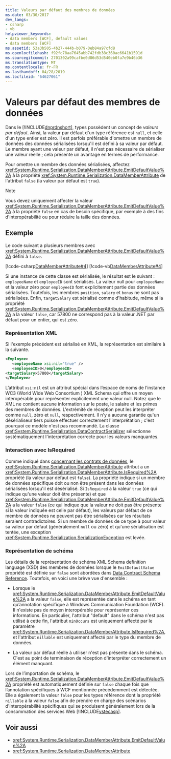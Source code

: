 ```yaml
---
title: Valeurs par défaut des membres de données
ms.date: 03/30/2017
dev_langs:
- csharp
- vb
helpviewer_keywords:
- data members [WCF], default values
- data members [WCF]
ms.assetid: 53a3b505-4b27-444b-b079-0eb84a97cfd8
ms.openlocfilehash: f92fc78aa7645abb742fdb38c360ac6641b1591d
ms.sourcegitcommit: 2701302a99cafbe0d86d53d540eb0fa7e9b46b36
ms.translationtype: MT
ms.contentlocale: fr-FR
ms.lasthandoff: 04/28/2019
ms.locfileid: "64627061"
---
```

# <a name="data-member-default-values"></a>Valeurs par défaut des membres de données
Dans le [!INCLUDE[dnprdnshort](../../../../includes/dnprdnshort-md.md)], types possèdent un concept de *valeurs par défaut*. Ainsi, la valeur par défaut d'un type référence est `null`, et celle d'un type entier est zéro. Il est parfois préférable d'omettre un membre de données des données sérialisées lorsqu'il est défini à sa valeur par défaut. Le membre ayant une valeur par défaut, il n'est pas nécessaire de sérialiser une valeur réelle ; cela présente un avantage en termes de performance.  
  
 Pour omettre un membre des données sérialisées, affectez <xref:System.Runtime.Serialization.DataMemberAttribute.EmitDefaultValue%2A> à la propriété <xref:System.Runtime.Serialization.DataMemberAttribute> de l'attribut `false` (la valeur par défaut est `true`).  
  
> [!NOTE]
>  Vous devez uniquement affecter la valeur <xref:System.Runtime.Serialization.DataMemberAttribute.EmitDefaultValue%2A> à la propriété `false` en cas de besoin spécifique, par exemple à des fins d'interopérabilité ou pour réduire la taille des données.  
  
## <a name="example"></a>Exemple  
 Le code suivant a plusieurs membres avec <xref:System.Runtime.Serialization.DataMemberAttribute.EmitDefaultValue%2A> défini à `false`.  
  
 [!code-csharp[DataMemberAttribute#4](../../../../samples/snippets/csharp/VS_Snippets_CFX/datamemberattribute/cs/overview.cs#4)]
 [!code-vb[DataMemberAttribute#4](../../../../samples/snippets/visualbasic/VS_Snippets_CFX/datamemberattribute/vb/overview.vb#4)]  
  
 Si une instance de cette classe est sérialisée, le résultat est le suivant : `employeeName` et `employeeID` sont sérialisés. La valeur null pour `employeeName` et la valeur zéro pour `employeeID` font explicitement partie des données sérialisées. Toutefois, les membres `position`, `salary` et `bonus` ne sont pas sérialisées. Enfin, `targetSalary` est sérialisé comme d'habitude, même si la propriété <xref:System.Runtime.Serialization.DataMemberAttribute.EmitDefaultValue%2A> a la valeur `false`, car 57800 ne correspond pas à la valeur .NET par défaut pour un entier, qui est zéro.  
  
### <a name="xml-representation"></a>Représentation XML  
 Si l'exemple précédent est sérialisé en XML, la représentation est similaire à la suivante.  
  
```xml  
<Employee>  
   <employeeName xsi:nil="true" />  
   <employeeID>0</employeeID>  
<targetSalary>57800</targetSalary>  
</Employee>  
```  
  
 L’attribut `xsi:nil` est un attribut spécial dans l’espace de noms de l’instance WC3 (World Wide Web Consortium ) XML Schema qui offre un moyen interopérable pour représenter explicitement une valeur null. Notez que le XML ne contient aucune information sur le poste, le salaire et les primes des membres de données. L'extrémité de réception peut les interpréter comme `null`, zéro et `null`, respectivement. Il n'y a aucune garantie qu'un désérialiseur tiers puisse effectuer correctement l'interprétation ; c'est pourquoi ce modèle n'est pas recommandé. La classe <xref:System.Runtime.Serialization.DataContractSerializer> sélectionne systématiquement l'interprétation correcte pour les valeurs manquantes.  
  
### <a name="interaction-with-isrequired"></a>Interaction avec IsRequired  
 Comme indiqué dans [concernant les contrats de données](../../../../docs/framework/wcf/feature-details/data-contract-versioning.md), le <xref:System.Runtime.Serialization.DataMemberAttribute> attribut a un <xref:System.Runtime.Serialization.DataMemberAttribute.IsRequired%2A> propriété (la valeur par défaut est `false`). La propriété indique si un membre de données spécifique doit ou non être présent dans les données sérialisées lorsqu'il est désérialisé. Si `IsRequired` a la valeur `true` (ce qui indique qu'une valeur doit être présente) et que <xref:System.Runtime.Serialization.DataMemberAttribute.EmitDefaultValue%2A> a la valeur `false` (ce qui indique que la valeur ne doit pas être présente si la valeur indiquée est celle par défaut), les valeurs par défaut de ce membre de données ne peuvent pas être sérialisées car les résultats seraient contradictoires. Si un membre de données de ce type à pour valeur sa valeur par défaut (généralement `null` ou zéro) et qu'une sérialisation est tentée, une exception <xref:System.Runtime.Serialization.SerializationException> est levée.  
  
### <a name="schema-representation"></a>Représentation de schéma  
 Les détails de la représentation de schéma XML Schema definition language (XSD) des membres de données lorsque le `EmitDefaultValue` propriété est définie sur `false` sont abordées dans [Data Contract Schema Reference](../../../../docs/framework/wcf/feature-details/data-contract-schema-reference.md). Toutefois, en voici une brève vue d'ensemble :  
  
- Lorsque le <xref:System.Runtime.Serialization.DataMemberAttribute.EmitDefaultValue%2A> a la valeur `false`, elle est représentée dans le schéma en tant qu’annotation spécifique à Windows Communication Foundation (WCF). Il n'existe pas de moyen interopérable pour représenter ces informations. En particulier, l'attribut "default" dans le schéma n'est pas utilisé à cette fin, l'attribut `minOccurs` est uniquement affecté par le paramètre <xref:System.Runtime.Serialization.DataMemberAttribute.IsRequired%2A>, et l'attribut `nillable` est uniquement affecté par le type du membre de données.  
  
- La valeur par défaut réelle à utiliser n'est pas présente dans le schéma. C'est au point de terminaison de réception d'interpréter correctement un élément manquant.  
  
 Lors de l’importation de schéma, le <xref:System.Runtime.Serialization.DataMemberAttribute.EmitDefaultValue%2A> propriété est automatiquement définie sur `false` chaque fois que l’annotation spécifiques à WCF mentionnée précédemment est détectée. Elle a également la valeur `false` pour les types référence dont la propriété `nillable` a la valeur `false` afin de prendre en charge des scénarios d'interopérabilité spécifiques qui se produisent généralement lors de la consommation des services Web [!INCLUDE[vstecasp](../../../../includes/vstecasp-md.md)].  
  
## <a name="see-also"></a>Voir aussi

- <xref:System.Runtime.Serialization.DataMemberAttribute.EmitDefaultValue%2A>
- <xref:System.Runtime.Serialization.DataMemberAttribute>
